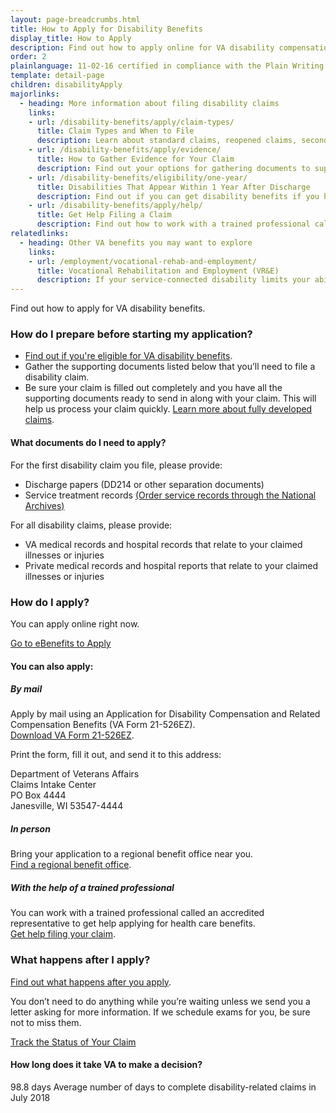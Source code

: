 ```yaml
---
layout: page-breadcrumbs.html
title: How to Apply for Disability Benefits
display_title: How to Apply
description: Find out how to apply online for VA disability compensation, and what documents you'll need to start your application today.
order: 2
plainlanguage: 11-02-16 certified in compliance with the Plain Writing Act
template: detail-page
children: disabilityApply
majorlinks:
  - heading: More information about filing disability claims
    links:
    - url: /disability-benefits/apply/claim-types/
      title: Claim Types and When to File 
      description: Learn about standard claims, reopened claims, secondary claims, and more. 
    - url: /disability-benefits/apply/evidence/
      title: How to Gather Evidence for Your Claim
      description: Find out your options for gathering documents to support your disability claim.
    - url: /disability-benefits/eligibility/one-year/
      title: Disabilities That Appear Within 1 Year After Discharge
      description: Find out if you can get disability benefits if you have signs of an illness within a year after being discharged from service.
    - url: /disability-benefits/apply/help/
      title: Get Help Filing a Claim
      description: Find out how to work with a trained professional called an accredited representative to file your claim.
relatedlinks:
  - heading: Other VA benefits you may want to explore
    links:
    - url: /employment/vocational-rehab-and-employment/
      title: Vocational Rehabilitation and Employment (VR&E)
      description: If your service-connected disability limits your ability to work or prevents you from working, find out if you can get VR&E benefits and services—like help exploring employment options and getting more training if required.
---
```

<div itemscope itemtype ="http://schema.org/HowTo">
<div class="va-introtext" itemprop="description">

Find out how to apply for VA disability benefits.

</div>

### How do I prepare before starting my application?

- [Find out if you're eligible for VA disability benefits](/disability-benefits/eligibility/).
- Gather the supporting documents listed below that you’ll need to file a disability claim.
- Be sure your claim is filled out completely and you have all the supporting documents ready to send in along with your claim. This will help us process your claim quickly. [Learn more about fully developed claims](/disability-benefits/apply/evidence/).


<div class="feature" markdown="1" itemprop="steps" itemscope itemtype ="http://schema.org/HowToSection">

<h4 itemprop="name">What documents do I need to apply?</h4>
<div itemprop="itemListElement">

For the first disability claim you file, please provide:

- Discharge papers (DD214 or other separation documents)
- Service treatment records [(Order service records through the National Archives)](https://www.archives.gov/veterans/military-service-records)

For all disability claims, please provide:

- VA medical records and hospital records that relate to your claimed illnesses or injuries
- Private medical records and hospital reports that relate to your claimed illnesses or injuries

</div>
</div>


<div itemprop="steps" itemscope itemtype ="http://schema.org/HowToSection">

<h3 itemprop="name">How do I apply?</h3>
<div itemprop="itemListElement">

You can apply online right now.

<a class="usa-button-primary va-button-primary" href="https://www.ebenefits.va.gov/ebenefits/about/feature?feature=disability-compensation">Go to eBenefits to Apply</a>

</div>
</div>

<div id="react-applicationStatus"></div>

<div itemprop="steps" itemscope itemtype ="http://schema.org/HowToSection">

<h4 itemprop="name">You can also apply:</h4>
<div itemprop="itemListElement">

##### By mail

Apply by mail using an Application for Disability Compensation and Related Compensation Benefits (VA Form 21-526EZ). <br>[Download VA Form 21-526EZ](https://www.vba.va.gov/pubs/forms/VBA-21-526EZ-ARE.pdf).

Print the form, fill it out, and send it to this address:

<p class="va-address-block">
Department of Veterans Affairs<br>
Claims Intake Center<br>
PO Box 4444<br>
Janesville, WI 53547-4444<br>
</p>

##### In person

Bring your application to a regional benefit office near you. <br>
[Find a regional benefit office](/facilities/).

##### With the help of a trained professional

You can work with a trained professional called an accredited representative to get help applying for health care benefits. <br>
[Get help filing your claim](/disability-benefits/apply/help/index.html).

</div>
</div>

<div itemprop="steps" itemscope itemtype ="http://schema.org/HowToSection">

<h3 itemprop="name">What happens after I apply?</h3>
<div itemprop="itemListElement">

[Find out what happens after you apply](/disability-benefits/after-you-apply/).

You don’t need to do anything while you’re waiting unless we send you a letter asking for more information. If we schedule exams for you, be sure not to miss them.

<a class="usa-button-primary" href="/track-claims">Track the Status of Your Claim</a>

<span id="days-to-complete-claim"></span>
#### How long does it take VA to make a decision?

<div class="card information" markdown="0">
<span class="number">98.8 days</span>
<span class="description">Average number of days to complete disability-related claims in July 2018</span>
</div>
</div>
</div>

<br>
